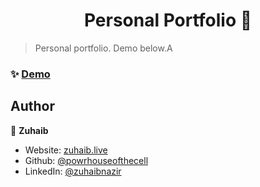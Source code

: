 <h1 align="center">Personal Portfolio 🎯</h1>

> Personal portfolio. Demo below.A

### ✨ [Demo](https://zuhaib.thedev.id)

## Author

👤 **Zuhaib**

-  Website: [zuhaib.live](https://zuhaib.live)
-  Github: [@powrhouseofthecell](https://github.com/powrhouseofthecell)
-  LinkedIn: [@zuhaibnazir](https://linkedin.com/in/zuhaibnazir)
